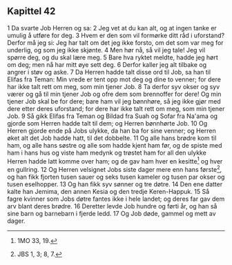 ## Kapittel 42

1 Da svarte Job Herren og sa:
2 Jeg vet at du kan alt, og at ingen tanke er umulig å utføre for deg.
3 Hvem er den som vil formørke ditt råd i uforstand? Derfor må jeg si: Jeg har talt om det jeg ikke forsto, om det som var meg for underlig, og som jeg ikke skjønte.
4 Men hør nå, så vil jeg tale! Jeg vil spørre deg, og du skal lære meg.
5 Bare hva ryktet meldte, hadde jeg hørt om deg; men nå har mitt øye sett deg.
6 Derfor kaller jeg alt tilbake og angrer i støv og aske.
7 Da Herren hadde talt disse ord til Job, sa han til Elifas fra Teman: Min vrede er tent opp mot deg og dine to venner; for dere har ikke talt rett om meg, som min tjener Job.
8 Ta derfor syv okser og syv værer og gå til min tjener Job og ofre dem som brennoffer for dere! Og min tjener Job skal be for dere; bare ham vil jeg bønnhøre, så jeg ikke gjør med dere etter deres uforstand; for dere har ikke talt rett om meg, som min tjener Job.
9 Så gikk Elifas fra Teman og Bildad fra Suah og Sofar fra Na'ama og gjorde som Herren hadde talt til dem; og Herren bønnhørte Job.
10 Og Herren gjorde ende på Jobs ulykke, da han ba for sine venner; og Herren øket alt det Job hadde hatt, til det dobbelte.
11 Og alle hans brødre kom til ham, og alle hans søstre og alle som hadde kjent ham før, og de spiste med ham i hans hus og viste ham medynk og trøstet ham for all den ulykke Herren hadde latt komme over ham; og de gav ham hver en kesitte[^1] og hver en gullring.
12 Og Herren velsignet Jobs siste dager mere enn hans første[^2], og han fikk fjorten tusen sauer og seks tusen kameler og tusen par okser og tusen eselhopper.
13 Og han fikk syv sønner og tre døtre.
14 Den ene datter kalte han Jemima, den annen Kesia og den tredje Keren-Happuk.
15 Så fagre kvinner som Jobs døtre fantes ikke i hele landet; og deres far gav dem arv blant deres brødre.
16 Deretter levde Job hundre og førti år, og han så sine barn og barnebarn i fjerde ledd.
17 Og Job døde, gammel og mett av dager.

[^1]:  1MO 33, 19.
[^2]:  JBS 1, 3; 8, 7.
